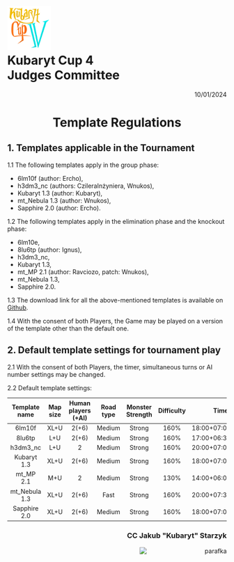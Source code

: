 # <img src="https://github.com/KubarytTournaments/KubarytCup/blob/English/Logo/logo-kc4.png" alt="logokc4" style="width: 20%; height: auto;"> <br>Kubaryt Cup 4 <br>Judges Committee

<p align="right">10/01/2024</p>

<h1 align="center">Template Regulations</h1>

## 1. Templates applicable in the Tournament

1.1 The following templates apply in the group phase:

- 6lm10f (author: Ercho),
- h3dm3_nc (authors: CzileraInżyniera, Wnukos),
- Kubaryt 1.3 (author: Kubaryt),
- mt_Nebula 1.3 (author: Wnukos),
- Sapphire 2.0 (author: Ercho).

1.2 The following templates apply in the elimination phase and the knockout phase:

- 6lm10e,
- 8lu6tp (author: Ignus),
- h3dm3_nc,
- Kubaryt 1.3,
- mt_MP 2.1 (author: Ravciozo, patch: Wnukos),
- mt_Nebula 1.3,
- Sapphire 2.0.

1.3 The download link for all the above-mentioned templates is available on [Github](https://github.com/KubarytTournaments/KubarytCup/tree/Templates).

1.4 With the consent of both Players, the Game may be played on a version of the template other than the default one.

## 2. Default template settings for tournament play

2.1 With the consent of both Players, the timer, simultaneous turns or AI number settings may be changed.

2.2 Default template settings:

| Template name | Map size | Human players (+AI) | Road type | Monster Strength | Difficulty | Timer             | Simultaneous turns |
| :----:        | :----:   | :----:              | :----:    | :----:           | :----:     | :----:            | :----:             |
| 6lm10f        | XL+U     | 2(+6)               | Medium    | Strong           | 160%       | 18:00+07:00+01:15 | 121                |
| 8lu6tp        | L+U      | 2(+6)               | Medium    | Strong           | 160%       | 17:00+06:30+01:15 | 117                |
| h3dm3_nc      | L+U      | 2                   | Medium    | Strong           | 160%       | 20:00+07:00+01:15 | 115                |
| Kubaryt 1.3   | XL+U     | 2(+6)               | Medium    | Strong           | 160%       | 18:00+07:00+01:15 | 122                |
| mt_MP 2.1     | M+U      | 2                   | Medium    | Strong           | 130%       | 14:00+06:00+01:15 | 116                |
| mt_Nebula 1.3 | XL+U     | 2(+6)               | Fast      | Strong           | 160%       | 20:00+07:30+01:15 | 117                |
| Sapphire 2.0 | XL+U     | 2(+6)               | Medium    | Strong           | 160%       | 18:00+07:00+01:15 | 121                |

### <p align="right">CC Jakub "Kubaryt" Starzyk</p>
<div align="right"><img src="https://media.discordapp.net/attachments/1022538414328913930/1136284542727110656/image-removebg-preview_3.png" alt="parafka" style="height: auto; width :200px; float:right;"/></div>
